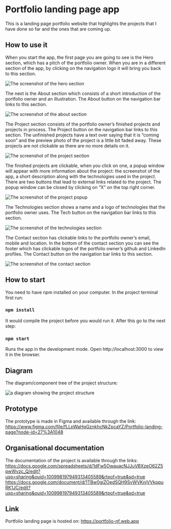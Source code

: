 # Portfolio landing page app

This is a landing page portfolio website that highlights the projects that I have done so far and the ones that are coming up. 

## How to use it 

When you start the app, the first page you are going to see is the Hero section, which has a pitch of the portfolio owner. When you are in a different section of the app, by clicking on the navigation logo it will bring you back to this section. 

![The screenshot of the hero section](https://github.com/FeNatalia/portfolio/tree/main/src/assets/readme-screenshots/hero-section.jpg)

The next is the About section which consists of a short introduction of the portfolio owner and an illustration. The About button on the navigation bar links to this section. 

![The screenshot of the about section](https://github.com/FeNatalia/portfolio/tree/main/src/assets/readme-screenshots/about-section.jpg)

The Project section consists of the portfolio owner’s finished projects and projects in process. The Project button on the navigation bar links to this section. The unfinished projects have a text over saying that it is “coming soon” and the preview photo of the project is a little bit faded away. These projects are not clickable as there are no more details on it. 

![The screenshot of the project section](https://github.com/FeNatalia/portfolio/tree/main/src/assets/readme-screenshots/project-section.jpg)

The finished projects are clickable, when you click on one, a popup window will appear with more information about the project: the screenshot of the app, a short description along with the technologies used in the project. There are two buttons that lead to external links related to the project. The popup window can be closed by clicking on “X” on the top right corner.

![The screenshot of the project popup](https://github.com/FeNatalia/portfolio/tree/main/src/assets/readme-screenshots/project-popup.jpg)

The Technologies section shows a name and a logo of technologies that the portfolio owner uses. The Tech button on the navigation bar links to this section. 

![The screenshot of the technologies section](https://github.com/FeNatalia/portfolio/tree/main/src/assets/readme-screenshots/technologies-section.jpg)

The Contact section has clickable links to the portfolio owner’s email, mobile and location. In the bottom of the contact section you can see the footer which has clickable logos of the portfolio owner’s github and LinkedIn profiles. The Contact button on the navigation bar links to this section. 

![The screenshot of the contact section](https://github.com/FeNatalia/portfolio/tree/main/src/assets/readme-screenshots/contact-section.jpg)

## How to start 

You need to have npm installed on your computer. In the project terminal first run:

### `npm install`

It would compile the project before you would run it. After this go to the next step:

### `npm start`

Runs the app in the development mode.
Open http://localhost:3000 to view it in the browser.

## Diagram

The diagram/component tree of the project structure: 

![a diagram showing the project structure](https://github.com/FeNatalia/portfolio/tree/main/src/assets/readme-screenshots/component-tree.png)

## Prototype

The prototype is made in Figma and available through the link: https://www.figma.com/file/fLLpWaHqGznkhcNkZpcaYZ/Portfolio-landing-page?node-id=27%3A1048 

## Organisational documentation

The documentation of the project is available through the links: 
https://docs.google.com/spreadsheets/d/1dFw5OwauacNJJuVBXzeO62Z5pwWvzc_Q/edit?usp=sharing&ouid=100998197949313405589&rtpof=true&sd=true
https://docs.google.com/document/d/1TBw0giZOedSQH9SvWVKnjVVkppuRK1JC/edit?usp=sharing&ouid=100998197949313405589&rtpof=true&sd=true

## Link

Portfolio landing page is hosted on: https://portfolio-nf.web.app